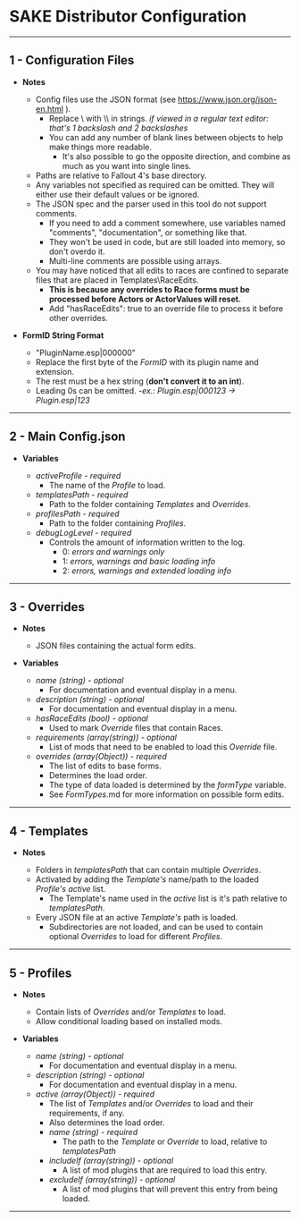 # SAKE Distributor Configuration

------------------------------------------------------------------------------------
## 1 - Configuration Files

- **Notes**

	- Config files use the JSON format (see https://www.json.org/json-en.html ).
		- Replace \\ with \\\\ in strings.  *if viewed in a regular text editor: that's 1 backslash and 2 backslashes*
		- You can add any number of blank lines between objects to help make things more readable.
			- It's also possible to go the opposite direction, and combine as much as you want into single lines.
	- Paths are relative to Fallout 4's base directory.
	- Any variables not specified as required can be omitted. They will either use their default values or be ignored.
	- The JSON spec and the parser used in this tool do not support comments.
		- If you need to add a comment somewhere, use variables named "comments", "documentation", or something like that.
		- They won't be used in code, but are still loaded into memory, so don't overdo it.
		- Multi-line comments are possible using arrays.
	- You may have noticed that all edits to races are confined to separate files that are placed in Templates\\RaceEdits.
		- **This is because any overrides to Race forms must be processed before Actors or ActorValues will reset.**
		- Add "hasRaceEdits": true to an override file to process it before other overrides.

- **FormID String Format**

	- "PluginName.esp|000000"
	- Replace the first byte of the *FormID* with its plugin name and extension.
	- The rest must be a hex string (**don't convert it to an int**).
	- Leading 0s can be omitted. *-ex.:  Plugin.esp|000123 -> Plugin.esp|123*

------------------------------------------------------------------------------------
## 2 - Main Config.json

- **Variables**

	- *activeProfile - required*
		- The name of the *Profile* to load.
	- *templatesPath - required*
		- Path to the folder containing *Templates* and *Overrides*.
	- *profilesPath - required*
		- Path to the folder containing *Profiles*.
	- *debugLogLevel - required*
		- Controls the amount of information written to the log.
			- 0: *errors and warnings only*
			- 1: *errors, warnings and basic loading info*
			- 2: *errors, warnings and extended loading info*

------------------------------------------------------------------------------------
## 3 - Overrides

- **Notes**

	- JSON files containing the actual form edits.

- **Variables**

	- *name (string) - optional*
		- For documentation and eventual display in a menu.
	- *description (string) - optional*
		- For documentation and eventual display in a menu.
	- *hasRaceEdits (bool) - optional*
		- Used to mark *Override* files that contain Races.
	- *requirements (array(string)) - optional*
		- List of mods that need to be enabled to load this *Override* file.
	- *overrides (array(Object)) - required*
		- The list of edits to base forms.
		- Determines the load order.
		- The type of data loaded is determined by the *formType* variable.
		- See *FormTypes*.md for more information on possible form edits.

------------------------------------------------------------------------------------
## 4 - Templates

- **Notes**

	- Folders in *templatesPath* that can contain multiple *Overrides*.
	- Activated by adding the *Template's* name/path to the loaded *Profile's* *active* list.
		- The Template's name used in the *active* list is it's path relative to *templatesPath*.
	- Every JSON file at an active *Template's* path is loaded.
		- Subdirectories are not loaded, and can be used to contain optional *Overrides* to load for different *Profiles*.

------------------------------------------------------------------------------------
## 5 - Profiles

- **Notes**

	- Contain lists of *Overrides* and/or *Templates* to load.
	- Allow conditional loading based on installed mods.

- **Variables**

	- *name (string) - optional*
		- For documentation and eventual display in a menu.
	- *description (string) - optional*
		- For documentation and eventual display in a menu.
	- *active (array(Object)) - required*
		- The list of *Templates* and/or *Overrides* to load and their requirements, if any.
		- Also determines the load order.
		- *name (string) - required*
			- The path to the *Template* or *Override* to load, relative to *templatesPath*
		- *includeIf (array(string)) - optional*
			- A list of mod plugins that are required to load this entry.
		- *excludeIf (array(string)) - optional*
			- A list of mod plugins that will prevent this entry from being loaded.

------------------------------------------------------------------------------------
